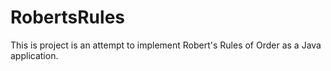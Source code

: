 # RobertsRules
This is project is an attempt to implement Robert's Rules of Order as a Java application.

